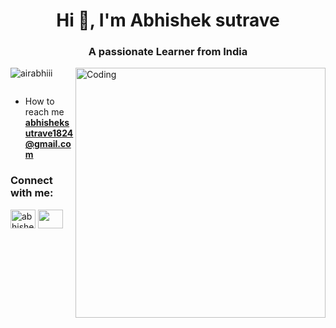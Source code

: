 <h1 align="center">Hi 👋, I'm Abhishek sutrave</h1>
<h3 align="center">A passionate Learner from India</h3>
<img align="right" alt="Coding" width="400" src="https://cdn.dribbble.com/users/239755/screenshots/3019824/dave_coding_dribbble.gif">

<p align="left"> <img src="https://komarev.com/ghpvc/?username=airabhiii&label=Profile%20views&color=0e75b6&style=flat" alt="airabhiii" /> </p>

<p align="left"> <a href="https://twitter.com/" target="blank"><img src="https://img.shields.io/twitter/follow/?logo=twitter&style=for-the-badge" alt="" /></a> </p>

-  How to reach me **abhisheksutrave1824@gmail.com**



<h3 align="left">Connect with me:</h3>
<p align="left">
<a href="https://www.leetcode.com/abhisheksutrave_" target="blank"><img align="center" src="https://raw.githubusercontent.com/rahuldkjain/github-profile-readme-generator/master/src/images/icons/Social/leet-code.svg" alt="abhisheksutrave_" height="30" width="40" /></a>
<a href="https://www.linkedin.com/in/abhishek-sutrave-81bb90287/" target="_blank">
  <img align="center" src="https://static.vecteezy.com/system/resources/previews/022/424/463/non_2x/linkedin-logo-editorial-free-vector.jpg" height="30" width="40" />
</a>


  
  
